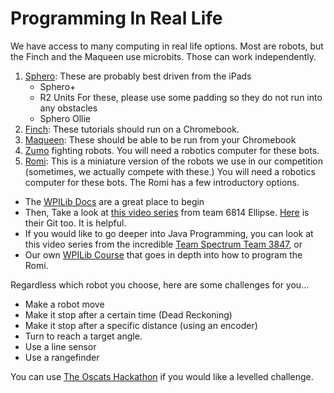 # Programming In Real Life

We have access to many computing in real life options. Most are robots, but the Finch and the Maqueen use microbits. Those can work independently.

1) [Sphero](https://edu.sphero.com/cwists/preview/19371x): These are probably best driven from the iPads
   - Sphero+
   - R2 Units For these, please use some padding so they do not run into any obstacles
   - Sphero Ollie
2) [Finch](https://www.birdbraintechnologies.com/finch/makecode/): These tutorials should run on a Chromebook.
3) [Maqueen](https://github.com/MrRSquared/Oscats-Hackathon/tree/main/Robots/Non-FRC/Maqueen/Maqueen_Plus_Getting_Started_Tutorial_MakeCode-master): These should be able to be run from your Chromebook
4) [Zumo](https://github.com/MrRSquared/Oscats-Hackathon/tree/main/Robots/Non-FRC/Zumo) fighting robots. You will need a robotics computer for these bots.
5) [Romi](https://docs.wpilib.org/en/stable/docs/romi-robot/programming-romi.html): This is a miniature version of the robots we use in our competition (sometimes, we actually compete with these.) You will need a robotics computer for these bots. 
The Romi has a few introductory options. 
- The [WPILib Docs](https://docs.wpilib.org/en/stable/docs/romi-robot/programming-romi.html) are a great place to begin
- Then, Take a look at [this video series](https://www.youtube.com/watch?v=ihO-mw_4Qpo) from team 6814 Ellipse. [Here](https://github.com/SeanSun6814/FRC0ToAutonomous) is their Git too. It is helpful.
- If you would like to go deeper into Java Programming, you can look at this video series from the incredible [Team Spectrum Team 3847](https://www.youtube.com/watch?v=j5g4nHV3FaY&t=115s), or
- Our own [WPILib Course](https://mythinkscape.com/register/3ACACEBE) that goes in depth into how to program the Romi. 

Regardless which robot you choose, here are some challenges for you...

- Make a robot move
- Make it stop after a certain time (Dead Reckoning)
- Make it stop after a specific distance (using an encoder)
- Turn to reach a target angle.
- Use a line sensor
- Use a rangefinder

You can use [The Oscats Hackathon](https://github.com/MrRSquared/Oscats-Hackathon/blob/main/Robots/ReadMe.md) if you would like a levelled challenge.
